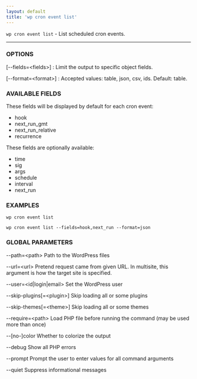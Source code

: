 ```yaml
---
layout: default
title: 'wp cron event list'
---
```


`wp cron event list` - List scheduled cron events.

<hr />

### OPTIONS

[\--fields=&lt;fields&gt;]
: Limit the output to specific object fields.

[\--format=&lt;format&gt;]
: Accepted values: table, json, csv, ids. Default: table.

### AVAILABLE FIELDS

These fields will be displayed by default for each cron event:
* hook
* next_run_gmt
* next_run_relative
* recurrence

These fields are optionally available:
* time
* sig
* args
* schedule
* interval
* next_run

### EXAMPLES

    wp cron event list

    wp cron event list --fields=hook,next_run --format=json

### GLOBAL PARAMETERS

  \--path=&lt;path&gt;
      Path to the WordPress files

  \--url=&lt;url&gt;
      Pretend request came from given URL. In multisite, this argument is how the target site is specified.

  \--user=&lt;id|login|email&gt;
      Set the WordPress user

  \--skip-plugins[=&lt;plugin&gt;]
      Skip loading all or some plugins

  \--skip-themes[=&lt;theme&gt;]
      Skip loading all or some themes

  \--require=&lt;path&gt;
      Load PHP file before running the command (may be used more than once)

  \--[no-]color
      Whether to colorize the output

  \--debug
      Show all PHP errors

  \--prompt
      Prompt the user to enter values for all command arguments

  \--quiet
      Suppress informational messages



